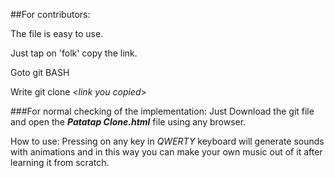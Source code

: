 ##For contributors:

The file is easy to use. 

Just tap on 'folk' copy the link.

Goto git BASH

Write git clone <*link you copied*>

###For normal checking of the implementation:
Just Download the git file and open the ***Patatap Clone.html*** file using any browser.

How to use:
Pressing on any key in *QWERTY* keyboard will generate sounds with animations and in this way you can make your own music out of it after learning it from scratch.
